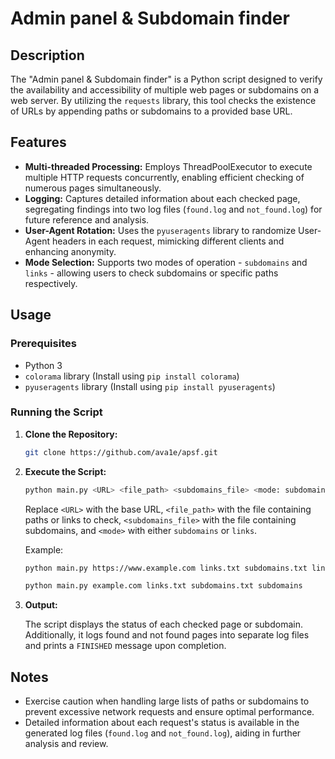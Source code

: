 # Admin panel & Subdomain finder

## Description

The "Admin panel & Subdomain finder" is a Python script designed to verify the availability and accessibility of multiple web pages or subdomains on a web server. By utilizing the `requests` library, this tool checks the existence of URLs by appending paths or subdomains to a provided base URL.

## Features

- **Multi-threaded Processing:** Employs ThreadPoolExecutor to execute multiple HTTP requests concurrently, enabling efficient checking of numerous pages simultaneously.
- **Logging:** Captures detailed information about each checked page, segregating findings into two log files (`found.log` and `not_found.log`) for future reference and analysis.
- **User-Agent Rotation:** Uses the `pyuseragents` library to randomize User-Agent headers in each request, mimicking different clients and enhancing anonymity.
- **Mode Selection:** Supports two modes of operation - `subdomains` and `links` - allowing users to check subdomains or specific paths respectively.

## Usage

### Prerequisites
- Python 3
- `colorama` library (Install using `pip install colorama`)
- `pyuseragents` library (Install using `pip install pyuseragents`)

### Running the Script

1. **Clone the Repository:**

    ```bash
    git clone https://github.com/ava1e/apsf.git
    ```

2. **Execute the Script:**

    ```bash
    python main.py <URL> <file_path> <subdomains_file> <mode: subdomains/links>
    ```

    Replace `<URL>` with the base URL, `<file_path>` with the file containing paths or links to check, `<subdomains_file>` with the file containing subdomains, and `<mode>` with either `subdomains` or `links`.

    Example:
    ```bash
    python main.py https://www.example.com links.txt subdomains.txt links
    
    python main.py example.com links.txt subdomains.txt subdomains
    ```

3. **Output:**

    The script displays the status of each checked page or subdomain. Additionally, it logs found and not found pages into separate log files and prints a `FINISHED` message upon completion.

## Notes

- Exercise caution when handling large lists of paths or subdomains to prevent excessive network requests and ensure optimal performance.
- Detailed information about each request's status is available in the generated log files (`found.log` and `not_found.log`), aiding in further analysis and review.
